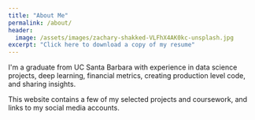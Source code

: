```yaml
---
title: "About Me"
permalink: /about/
header:
  image: /assets/images/zachary-shakked-VLFhX4AK0kc-unsplash.jpg
excerpt: "Click here to download a copy of my resume"
---
```


I'm a graduate from UC Santa Barbara with experience in data science projects, deep learning, financial metrics, creating production level code, and sharing insights.

This website contains a few of my selected projects and coursework, and links to my social media accounts. 
